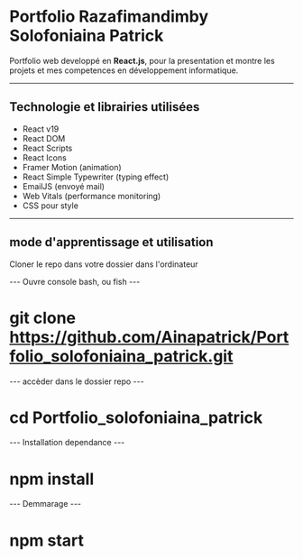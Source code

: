 # Portfolio Razafimandimby Solofoniaina Patrick

Portfolio web developpé en **React.js**, pour la presentation et montre les projets et mes competences en développement informatique.

---

## Technologie et librairies utilisées

- React v19
- React DOM
- React Scripts
- React Icons
- Framer Motion (animation)
- React Simple Typewriter (typing effect)
- EmailJS (envoyé mail)
- Web Vitals (performance monitoring)
- CSS pour style

---

## mode d'apprentissage et utilisation

Cloner le repo dans votre dossier dans l'ordinateur

--- Ouvre console bash, ou fish ---
# git clone https://github.com/Ainapatrick/Portfolio_solofoniaina_patrick.git

--- accèder dans le dossier repo ---
# cd Portfolio_solofoniaina_patrick

--- Installation dependance ---
# npm install

--- Demmarage ---
# npm start


